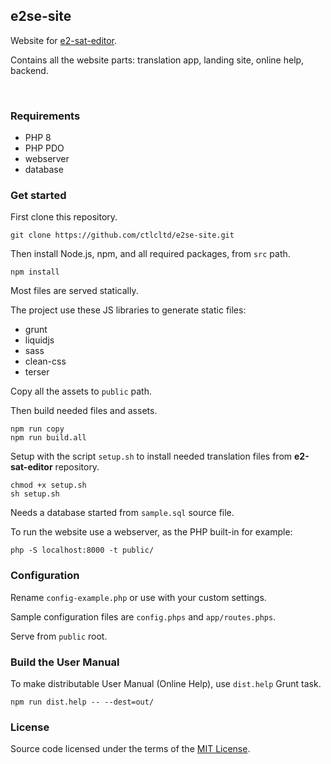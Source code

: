 ## e2se-site

Website for [e2-sat-editor](https://github.com/ctlcltd/e2-sat-editor).

Contains all the website parts: translation app, landing site, online help, backend.

 

### Requirements

* PHP 8
* PHP PDO
* webserver
* database


### Get started

First clone this repository.
```
git clone https://github.com/ctlcltd/e2se-site.git
```

Then install Node.js, npm, and all required packages, from `src` path.
```
npm install
```

Most files are served statically.

The project use these JS libraries to generate static files:
- grunt
- liquidjs
- sass
- clean-css
- terser

Copy all the assets to `public` path.

Then build needed files and assets.
```
npm run copy
npm run build.all
```

Setup with the script `setup.sh` to install needed translation files from **e2-sat-editor** repository.
```
chmod +x setup.sh
sh setup.sh
```

Needs a database started from `sample.sql` source file.

To run the website use a webserver, as the PHP built-in for example:
```
php -S localhost:8000 -t public/
```


### Configuration

Rename `config-example.php` or use with your custom settings.

Sample configuration files are `config.phps` and `app/routes.phps`.

Serve from `public` root.


### Build the User Manual

To make distributable User Manual (Online Help), use `dist.help` Grunt task.
```
npm run dist.help -- --dest=out/
```

### License

Source code licensed under the terms of the [MIT License](https://github.com/ctlcltd/e2se-site/blob/main/LICENSE).

